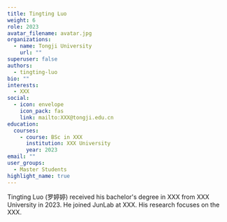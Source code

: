 ```yaml
---
title: Tingting Luo
weight: 6
role: 2023
avatar_filename: avatar.jpg
organizations:
  - name: Tongji University
    url: ""
superuser: false
authors:
  - tingting-luo
bio: ""
interests:
  - XXX
social:
  - icon: envelope
    icon_pack: fas
    link: mailto:XXX@tongji.edu.cn
education:
  courses:
    - course: BSc in XXX
      institution: XXX University
      year: 2023
email: ""
user_groups:
  - Master Students
highlight_name: true
---
```

Tingting Luo (罗婷婷) received his bachelor's degree in XXX from XXX University in 2023. He joined JunLab at XXX. His research focuses on the XXX.
